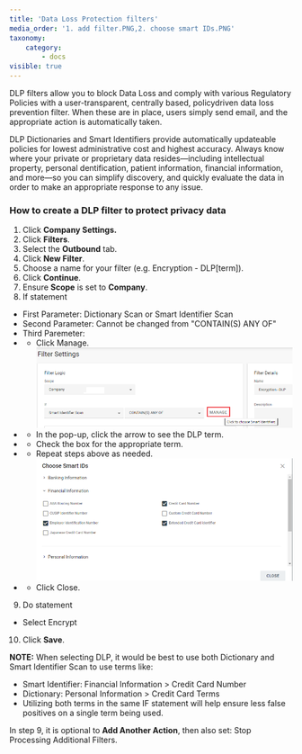 ```yaml
---
title: 'Data Loss Protection filters'
media_order: '1. add filter.PNG,2. choose smart IDs.PNG'
taxonomy:
    category:
        - docs
visible: true
---
```


DLP filters allow you to block Data Loss and comply with various Regulatory Policies with a user-transparent, centrally based, policydriven data loss prevention filter. When these are in place, users simply send email, and the appropriate action is automatically taken.

DLP Dictionaries and Smart Identifiers provide automatically updateable policies for lowest administrative cost and highest  accuracy. Always know where your private or proprietary data resides—including intellectual property, personal dentification, patient information, financial information, and more—so you can simplify discovery, and quickly evaluate the data in order to make an appropriate response to any issue.

### How to create a DLP filter to protect privacy data

1. Click **Company Settings.**
2. Click **Filters**.
3. Select the **Outbound** tab.
4. Click **New Filter**.
5. Choose a name for your filter (e.g. Encryption - DLP[term]).
6. Click **Continue**.
7. Ensure **Scope** is set to **Company**.
8. If statement
* First Parameter: Dictionary Scan or Smart Identifier Scan
* Second Parameter: Cannot be changed from "CONTAIN(S) ANY OF"
* Third Paremeter:
* * Click Manage.
![](1.%20add%20filter.PNG)
* * In the pop-up, click the arrow to see the DLP term.
* * Check the box for the appropriate term.
* * Repeat steps above as needed.
![](2.%20choose%20smart%20IDs.PNG)
* * Click Close.
9. Do statement
* Select Encrypt
10. Click **Save**.

**NOTE:**
When selecting DLP, it would be best to use both Dictionary and Smart Identifier Scan to use terms like:

* Smart Identifier: Financial Information > Credit Card Number
* Dictionary: Personal Information > Credit Card Terms
* Utilizing both terms in the same IF statement will help ensure less false positives on a single term being used.

In step 9, it is optional to **Add Another Action**, then also set: Stop Processing Additional Filters.





